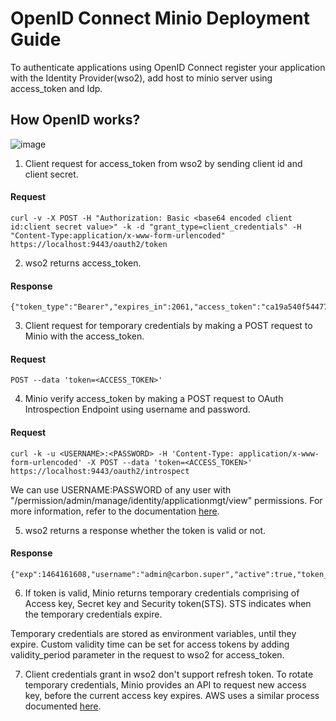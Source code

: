 
# OpenID Connect Minio Deployment Guide

To authenticate applications using OpenID Connect register your application with the Identity Provider(wso2), add host to minio server using access_token and Idp.

## How OpenID works?

![image](https://user-images.githubusercontent.com/22103395/41444165-202415e2-6ff6-11e8-9fd5-b096e1bbe64b.png)

1. Client request for access_token from wso2 by sending client id and client secret.

#### Request
```
curl -v -X POST -H "Authorization: Basic <base64 encoded client id:client secret value>" -k -d "grant_type=client_credentials" -H "Content-Type:application/x-www-form-urlencoded" https://localhost:9443/oauth2/token
```

2. wso2 returns access_token.

#### Response
```
{"token_type":"Bearer","expires_in":2061,"access_token":"ca19a540f544777860e44e75f605d927"}

```

3. Client request for temporary credentials by making a POST request to Minio with the access_token.

#### Request
```
POST --data 'token=<ACCESS_TOKEN>'
```

4. Minio verify access_token by making a POST request to OAuth Introspection Endpoint using username and password.

#### Request 
```
curl -k -u <USERNAME>:<PASSWORD> -H 'Content-Type: application/x-www-form-urlencoded' -X POST --data 'token=<ACCESS_TOKEN>' https://localhost:9443/oauth2/introspect
```

We can use USERNAME:PASSWORD of any user with "/permission/admin/manage/identity/applicationmgt/view" permissions. For more information, refer to the documentation [here](https://docs.wso2.com/display/IS530/Invoke+the+OAuth+Introspection+Endpoint).

5. wso2 returns a response whether the token is valid or not.

#### Response
```
{"exp":1464161608,"username":"admin@carbon.super","active":true,"token_type":"Bearer","client_id":"rgfKVdnMQnJSSr_pKFTxj3apiwYa","iat":1464158008}
```

6. If token is valid, Minio returns temporary credentials comprising of Access key, Secret key and Security token(STS). STS indicates when the temporary credentials expire.

  Temporary credentials are stored as environment variables, until they expire. Custom validity time can be set for access    tokens by adding validity_period parameter in the request to wso2 for access_token.
  
7. Client credentials grant in wso2 don't support refresh token. To rotate temporary credentials, Minio provides an API to request new access key, before the current access key expires. AWS uses a similar process documented [here](https://aws.amazon.com/blogs/security/how-to-rotate-access-keys-for-iam-users/).

